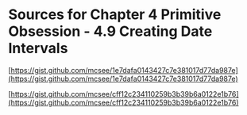 # Sources for Chapter 4 Primitive Obsession - 4.9 Creating Date Intervals


[https://gist.github.com/mcsee/1e7dafa0143427c7e381017d77da987e](https://gist.github.com/mcsee/1e7dafa0143427c7e381017d77da987e)

[https://gist.github.com/mcsee/cff12c234110259b3b39b6a0122e1b76](https://gist.github.com/mcsee/cff12c234110259b3b39b6a0122e1b76)